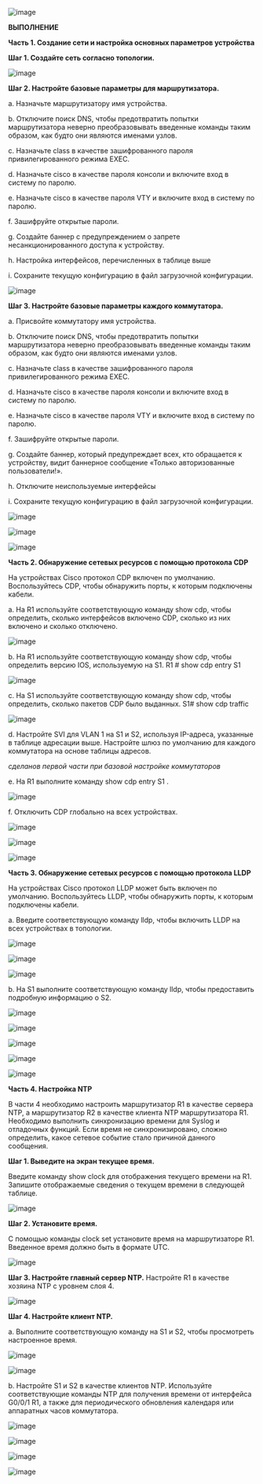 ![image](https://github.com/user-attachments/assets/e9e890ff-2ea0-476a-90f1-94607d1fb9dc)

**ВЫПОЛНЕНИЕ**

**Часть 1. Создание сети и настройка основных параметров устройства**

**Шаг 1. Создайте сеть согласно топологии.**

![image](https://github.com/user-attachments/assets/4c571e79-927e-4cbc-a3bb-d3d990777441)

**Шаг 2. Настройте базовые параметры для маршрутизатора.**

a.	Назначьте маршрутизатору имя устройства.

b.	Отключите поиск DNS, чтобы предотвратить попытки маршрутизатора неверно преобразовывать введенные команды таким образом, как будто они являются именами узлов.

c.	Назначьте class в качестве зашифрованного пароля привилегированного режима EXEC.

d.	Назначьте cisco в качестве пароля консоли и включите вход в систему по паролю.

e.	Назначьте cisco в качестве пароля VTY и включите вход в систему по паролю.

f.	Зашифруйте открытые пароли.

g.	Создайте баннер с предупреждением о запрете несанкционированного доступа к устройству.

h.	Настройка интерфейсов, перечисленных в таблице выше

i.	Сохраните текущую конфигурацию в файл загрузочной конфигурации.

![image](https://github.com/user-attachments/assets/c0b6a7da-79f9-462b-a8bf-63ade145b6aa)

**Шаг 3. Настройте базовые параметры каждого коммутатора.**

a.	Присвойте коммутатору имя устройства.

b.	Отключите поиск DNS, чтобы предотвратить попытки маршрутизатора неверно преобразовывать введенные команды таким образом, как будто они являются именами узлов.

c.	Назначьте class в качестве зашифрованного пароля привилегированного режима EXEC.

d.	Назначьте cisco в качестве пароля консоли и включите вход в систему по паролю.

e.	Назначьте cisco в качестве пароля VTY и включите вход в систему по паролю.

f.	Зашифруйте открытые пароли.

g.	Создайте баннер, который предупреждает всех, кто обращается к устройству, видит баннерное сообщение «Только авторизованные пользователи!».  

h.	Отключите неиспользуемые интерфейсы

i.	Сохраните текущую конфигурацию в файл загрузочной конфигурации.

![image](https://github.com/user-attachments/assets/52aacd6e-b3aa-4ee5-9d61-5f7de8922b88)

![image](https://github.com/user-attachments/assets/c8568b84-5de1-42c4-8c34-9ebc095163e0)

![image](https://github.com/user-attachments/assets/904b9a9e-6f85-40fd-885d-f8206f901bb9)

**Часть 2. Обнаружение сетевых ресурсов с помощью протокола CDP**

На устройствах Cisco протокол CDP включен по умолчанию. Воспользуйтесь CDP, чтобы обнаружить порты, к которым подключены кабели.

a.	На R1 используйте соответствующую команду show cdp, чтобы определить, сколько интерфейсов включено CDP, сколько из них включено и сколько отключено.

![image](https://github.com/user-attachments/assets/0e84ed5d-0f41-40f8-b5af-8408a8983ad1)

b.	На R1 используйте соответствующую команду show cdp, чтобы определить версию IOS, используемую на S1.     R1 # show cdp entry  S1

![image](https://github.com/user-attachments/assets/fb3adb58-fc0c-46b3-a9d5-c183ce8e9d31)

c.	На S1 используйте соответствующую команду show cdp, чтобы определить, сколько пакетов CDP было выданных.   S1# show cdp traffic

![image](https://github.com/user-attachments/assets/c322407d-4191-452a-a9e8-b8afe4812486)

d.	Настройте SVI для VLAN 1 на S1 и S2, используя IP-адреса, указанные в таблице адресации выше. Настройте шлюз по умолчанию для каждого коммутатора на основе таблицы адресов.

*сделанов первой части при базовой настройке коммутаторов*
 
e.	На R1 выполните команду show cdp entry S1 . 

![image](https://github.com/user-attachments/assets/95866450-8346-4f73-be49-45900f15a8db)

f.	Отключить CDP глобально на всех устройствах. 

![image](https://github.com/user-attachments/assets/73cf3235-2ea5-4aa1-a369-865f22f7f5d5)

![image](https://github.com/user-attachments/assets/a4d4600c-93e0-4e4a-bcc0-b0a4a4561efb)

![image](https://github.com/user-attachments/assets/5a321515-ee5e-4262-a7af-dde16791bed0)

**Часть 3. Обнаружение сетевых ресурсов с помощью протокола LLDP**

На устройствах Cisco протокол LLDP может быть включен по умолчанию. Воспользуйтесь LLDP, чтобы обнаружить порты, к которым подключены кабели.

a.	Введите соответствующую команду lldp, чтобы включить LLDP на всех устройствах в топологии.

![image](https://github.com/user-attachments/assets/62b98ec1-c5e1-4526-a8ee-41c5e72dea76)

![image](https://github.com/user-attachments/assets/387e54c7-1178-48cd-b561-c988e6ce4807)

![image](https://github.com/user-attachments/assets/d950d198-3233-44a4-a68d-8a47e348ad92)

b.	На S1 выполните соответствующую команду lldp, чтобы предоставить подробную информацию о S2. 

![image](https://github.com/user-attachments/assets/f9d4f9a1-a26e-4060-af33-f08ce29eb244)

![image](https://github.com/user-attachments/assets/da5622cd-a0ac-4149-bf6c-0059a96d5192)

![image](https://github.com/user-attachments/assets/a113aa77-38ab-4733-ab2f-c6c06dc1950e)

![image](https://github.com/user-attachments/assets/d295ccdc-1005-4ce2-b8f5-8fc6b4bc9d6e)

![image](https://github.com/user-attachments/assets/6eab622b-83d8-4c61-8923-e5e680f755ce)

**Часть 4. Настройка NTP**

В части 4 необходимо настроить маршрутизатор R1 в качестве сервера NTP, а маршрутизатор R2 в качестве клиента NTP маршрутизатора R1. Необходимо выполнить синхронизацию времени для Syslog и отладочных функций. Если время не синхронизировано, сложно определить, какое сетевое событие стало причиной данного сообщения.

**Шаг 1. Выведите на экран текущее время.**

Введите команду show clock для отображения текущего времени на R1. Запишите отображаемые сведения о текущем времени в следующей таблице.

![image](https://github.com/user-attachments/assets/4bc888f3-6455-4907-aefd-e5a46b75cab0)

**Шаг 2. Установите время.**

С помощью команды clock set установите время на маршрутизаторе R1. Введенное время должно быть в формате UTC. 

![image](https://github.com/user-attachments/assets/64302cf2-86de-4748-8639-bd23004c6184)

 **Шаг 3. Настройте главный сервер NTP.** Настройте R1 в качестве хозяина NTP с уровнем слоя 4.
 
![image](https://github.com/user-attachments/assets/1b8b8767-7c71-4b43-848b-cf3c5a00bb9f)

**Шаг 4. Настройте клиент NTP.**

a.	Выполните соответствующую команду на S1 и S2, чтобы просмотреть настроенное время. 

![image](https://github.com/user-attachments/assets/64efd1ed-3441-4af9-9cf8-5e9482bb187c)

![image](https://github.com/user-attachments/assets/014981b6-4b22-4c6f-89f1-8a614d6e234f)

b.	Настройте S1 и S2 в качестве клиентов NTP. Используйте соответствующие команды NTP для получения времени от интерфейса G0/0/1 R1, а также для периодического обновления календаря или аппаратных часов коммутатора.

![image](https://github.com/user-attachments/assets/db08dcab-3309-44be-ad0c-0551b62de910)

![image](https://github.com/user-attachments/assets/6caabc45-11cd-47c6-91a8-47a4e0e515b7)

![image](https://github.com/user-attachments/assets/32c46d49-42ba-460b-87b0-6593fe5023b8)

![image](https://github.com/user-attachments/assets/f8e0b4c4-a69c-444a-8a1e-a2c04cc9d0d2)
